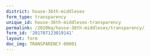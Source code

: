 ```yaml
---
district: house-36th-middlesex
form_type: transparency
unique_id: house-36th-middlesex-transparency
permalink: /2020bq/house-36th-middlesex/transparency/
form_id: '201707123019141'
layout: form
doc_img: TRANSPARENCY-00001
---
```

